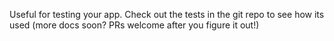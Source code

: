 Useful for testing your app. Check out the tests in the git repo to see
how its used (more docs soon? PRs welcome after you figure it out!)

